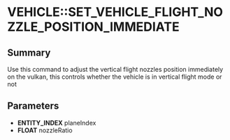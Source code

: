 # VEHICLE::SET_VEHICLE_FLIGHT_NOZZLE_POSITION_IMMEDIATE

## Summary
Use this command to adjust the vertical flight nozzles position immediately on the vulkan, this controls whether the vehicle is in vertical flight mode or not

## Parameters
* **ENTITY_INDEX** planeIndex
* **FLOAT** nozzleRatio